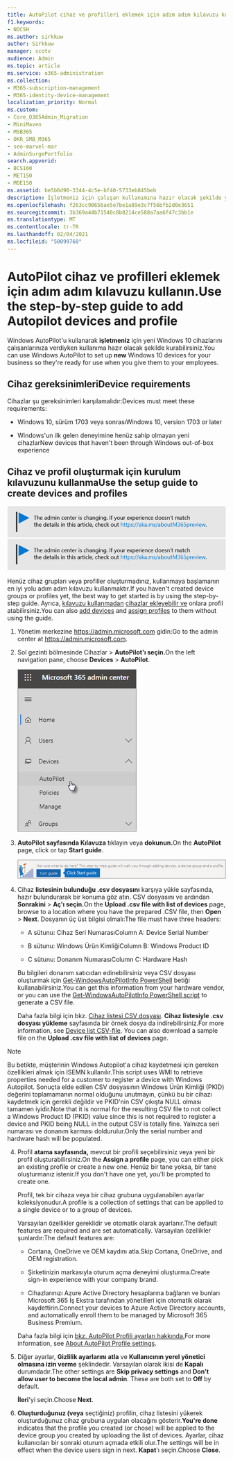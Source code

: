 ```yaml
---
title: AutoPilot cihaz ve profilleri eklemek için adım adım kılavuzu kullanın.
f1.keywords:
- NOCSH
ms.author: sirkkuw
author: Sirkkuw
manager: scotv
audience: Admin
ms.topic: article
ms.service: o365-administration
ms.collection:
- M365-subscription-management
- M365-identity-device-management
localization_priority: Normal
ms.custom:
- Core_O365Admin_Migration
- MiniMaven
- MSB365
- OKR_SMB_M365
- seo-marvel-mar
- AdminSurgePortfolio
search.appverid:
- BCS160
- MET150
- MOE150
ms.assetid: be5b6d90-3344-4c5e-bf40-5733eb845beb
description: İşletmeniz için çalışan kullanımına hazır olacak şekilde yeni Windows 10 cihazlarını ayarlamak üzere Windows AutoPilot'u nasıl kullanabileceğinizi öğrenin.
ms.openlocfilehash: f263cc90656ae5e7be1a89e3c7f56bfb2d0e3651
ms.sourcegitcommit: 3b369a44b71540c8b8214ce588a7aa6f47c3bb1e
ms.translationtype: MT
ms.contentlocale: tr-TR
ms.lasthandoff: 02/04/2021
ms.locfileid: "50099760"
---
```

# <a name="use-the-step-by-step-guide-to-add-autopilot-devices-and-profile"></a><span data-ttu-id="aa3b0-103">AutoPilot cihaz ve profilleri eklemek için adım adım kılavuzu kullanın.</span><span class="sxs-lookup"><span data-stu-id="aa3b0-103">Use the step-by-step guide to add Autopilot devices and profile</span></span>

<span data-ttu-id="aa3b0-104">Windows AutoPilot'u kullanarak **işletmeniz** için yeni Windows 10 cihazlarını çalışanlarınıza verdiyken kullanıma hazır olacak şekilde kurabilirsiniz.</span><span class="sxs-lookup"><span data-stu-id="aa3b0-104">You can use Windows AutoPilot to set up **new** Windows 10 devices for your business so they're ready for use when you give them to your employees.</span></span>
  
## <a name="device-requirements"></a><span data-ttu-id="aa3b0-105">Cihaz gereksinimleri</span><span class="sxs-lookup"><span data-stu-id="aa3b0-105">Device requirements</span></span>

<span data-ttu-id="aa3b0-106">Cihazlar şu gereksinimleri karşılamalıdır:</span><span class="sxs-lookup"><span data-stu-id="aa3b0-106">Devices must meet these requirements:</span></span>
  
- <span data-ttu-id="aa3b0-107">Windows 10, sürüm 1703 veya sonrası</span><span class="sxs-lookup"><span data-stu-id="aa3b0-107">Windows 10, version 1703 or later</span></span>
    
- <span data-ttu-id="aa3b0-108">Windows'un ilk gelen deneyimine henüz sahip olmayan yeni cihazlar</span><span class="sxs-lookup"><span data-stu-id="aa3b0-108">New devices that haven't been through Windows out-of-box experience</span></span>
    
## <a name="use-the-setup-guide-to-create-devices-and-profiles"></a><span data-ttu-id="aa3b0-109">Cihaz ve profil oluşturmak için kurulum kılavuzunu kullanma</span><span class="sxs-lookup"><span data-stu-id="aa3b0-109">Use the setup guide to create devices and profiles</span></span>

<span data-ttu-id="aa3b0-110">[![Yönetim merkezinin değiştiğini size bildirmeye yarayan etiket ve daha fazla ayrıntıyı aka.ms/aboutM365preview sayfasında bulabilirsiniz.](../media/m365admincenterchanging.png)](https://docs.microsoft.com/office365/admin/microsoft-365-admin-center-preview)</span><span class="sxs-lookup"><span data-stu-id="aa3b0-110">[![Label to let you know the admin center is changing and you can find more details at aka.ms/aboutM365preview.](../media/m365admincenterchanging.png)](https://docs.microsoft.com/office365/admin/microsoft-365-admin-center-preview)</span></span>

<span data-ttu-id="aa3b0-111">Henüz cihaz grupları veya profiller oluşturmadınız, kullanmaya başlamanın en iyi yolu adım adım kılavuzu kullanmaktır.</span><span class="sxs-lookup"><span data-stu-id="aa3b0-111">If you haven't created device groups or profiles yet, the best way to get started is by using the step-by-step guide.</span></span> <span data-ttu-id="aa3b0-112">Ayrıca, [kılavuzu kullanmadan](create-and-edit-autopilot-devices.md) [cihazlar ekleyebilir ve](create-and-edit-autopilot-profiles.md) onlara profil atabilirsiniz.</span><span class="sxs-lookup"><span data-stu-id="aa3b0-112">You can also [add devices](create-and-edit-autopilot-devices.md) and [assign profiles](create-and-edit-autopilot-profiles.md) to them without using the guide.</span></span> 
  
1. <span data-ttu-id="aa3b0-113">Yönetim merkezine <a href="https://go.microsoft.com/fwlink/p/?linkid=837890" target="_blank">https://admin.microsoft.com</a> gidin:</span><span class="sxs-lookup"><span data-stu-id="aa3b0-113">Go to the admin center at <a href="https://go.microsoft.com/fwlink/p/?linkid=837890" target="_blank">https://admin.microsoft.com</a>.</span></span>

2. <span data-ttu-id="aa3b0-114">Sol gezinti bölmesinde Cihazlar  \> **AutoPilot'ı seçin.**</span><span class="sxs-lookup"><span data-stu-id="aa3b0-114">On the left navigation pane, choose **Devices** \> **AutoPilot**.</span></span>

    ![Yönetim merkezinde cihazları ve ardından AutoPilot'ı seçin.](../media/AutoPilot.png)
  
2. <span data-ttu-id="aa3b0-116">**AutoPilot sayfasında Kılavuza** tıklayın veya **dokunun.**</span><span class="sxs-lookup"><span data-stu-id="aa3b0-116">On the **AutoPilot** page, click or tap **Start guide**.</span></span>
    
    ![Click Start guide for step-by-step instructions for Autopilot.](../media/31662655-d1e6-437d-87ea-c0dec5da56f7.png)
  
3. <span data-ttu-id="aa3b0-118">Cihaz **listesinin bulunduğu .csv dosyasını** karşıya yükle sayfasında, hazır bulundurarak bir konuma göz atın. CSV dosyasını ve ardından **Sonrakini** \> **Aç'ı seçin.**</span><span class="sxs-lookup"><span data-stu-id="aa3b0-118">On the **Upload .csv file with list of devices** page, browse to a location where you have the prepared .CSV file, then **Open** \> **Next**.</span></span> <span data-ttu-id="aa3b0-119">Dosyanın üç üst bilgisi olmalı:</span><span class="sxs-lookup"><span data-stu-id="aa3b0-119">The file must have three headers:</span></span>
    
    - <span data-ttu-id="aa3b0-120">A sütunu: Cihaz Seri Numarası</span><span class="sxs-lookup"><span data-stu-id="aa3b0-120">Column A: Device Serial Number</span></span>
    
    - <span data-ttu-id="aa3b0-121">B sütunu: Windows Ürün Kimliği</span><span class="sxs-lookup"><span data-stu-id="aa3b0-121">Column B: Windows Product ID</span></span>
    
    - <span data-ttu-id="aa3b0-122">C sütunu: Donanım Numarası</span><span class="sxs-lookup"><span data-stu-id="aa3b0-122">Column C: Hardware Hash</span></span>
    
    <span data-ttu-id="aa3b0-123">Bu bilgileri donanım satıcıdan edinebilirsiniz veya CSV dosyası oluşturmak için [Get-WindowsAutoPilotInfo PowerShell](https://www.powershellgallery.com/packages/Get-WindowsAutoPilotInfo) betiği kullanabilirsiniz.</span><span class="sxs-lookup"><span data-stu-id="aa3b0-123">You can get this information from your hardware vendor, or you can use the [Get-WindowsAutoPilotInfo PowerShell script](https://www.powershellgallery.com/packages/Get-WindowsAutoPilotInfo) to generate a CSV file.</span></span> 
    
    <span data-ttu-id="aa3b0-p103">Daha fazla bilgi için bkz. [Cihaz listesi CSV dosyası](https://docs.microsoft.com/microsoft-365/admin/misc/device-list). **Cihaz listesiyle .csv dosyası yükleme** sayfasında bir örnek dosya da indirebilirsiniz.</span><span class="sxs-lookup"><span data-stu-id="aa3b0-p103">For more information, see [Device list CSV-file](https://docs.microsoft.com/microsoft-365/admin/misc/device-list). You can also download a sample file on the **Upload .csv file with list of devices** page.</span></span> 
    
> [!NOTE]
> <span data-ttu-id="aa3b0-126">Bu betikte, müşterinin Windows Autopilot'a cihaz kaydetmesi için gereken özellikleri almak için ISEMN kullanılır.</span><span class="sxs-lookup"><span data-stu-id="aa3b0-126">This script uses WMI to retrieve properties needed for a customer to register a device with Windows Autopilot.</span></span> <span data-ttu-id="aa3b0-127">Sonuçta elde edilen CSV dosyasının Windows Ürün Kimliği (PKID) değerini toplamamanın normal olduğunu unutmayın, çünkü bu bir cihazı kaydetmek için gerekli değildir ve PKID'nin CSV çıkışta NULL olması tamamen iyidir.</span><span class="sxs-lookup"><span data-stu-id="aa3b0-127">Note that it is normal for the resulting CSV file to not collect a Windows Product ID (PKID) value since this is not required to register a device and PKID being NULL in the output CSV is totally fine.</span></span> <span data-ttu-id="aa3b0-128">Yalnızca seri numarası ve donanım karması doldurulur.</span><span class="sxs-lookup"><span data-stu-id="aa3b0-128">Only the serial number and hardware hash will be populated.</span></span>
    
4. <span data-ttu-id="aa3b0-129">Profil **atama sayfasında,** mevcut bir profili seçebilirsiniz veya yeni bir profil oluşturabilirsiniz.</span><span class="sxs-lookup"><span data-stu-id="aa3b0-129">On the **Assign a profile** page, you can either pick an existing profile or create a new one.</span></span> <span data-ttu-id="aa3b0-130">Henüz bir tane yoksa, bir tane oluşturmanız istenir.</span><span class="sxs-lookup"><span data-stu-id="aa3b0-130">If you don't have one yet, you'll be prompted to create one.</span></span> 
    
    <span data-ttu-id="aa3b0-131">Profil, tek bir cihaza veya bir cihaz grubuna uygulanabilen ayarlar koleksiyonudur.</span><span class="sxs-lookup"><span data-stu-id="aa3b0-131">A profile is a collection of settings that can be applied to a single device or to a group of devices.</span></span>
    
    <span data-ttu-id="aa3b0-132">Varsayılan özellikler gereklidir ve otomatik olarak ayarlanır.</span><span class="sxs-lookup"><span data-stu-id="aa3b0-132">The default features are required and are set automatically.</span></span> <span data-ttu-id="aa3b0-133">Varsayılan özellikler şunlardır:</span><span class="sxs-lookup"><span data-stu-id="aa3b0-133">The default features are:</span></span>
    
    - <span data-ttu-id="aa3b0-134">Cortana, OneDrive ve OEM kaydını atla.</span><span class="sxs-lookup"><span data-stu-id="aa3b0-134">Skip Cortana, OneDrive, and OEM registration.</span></span>
    
    - <span data-ttu-id="aa3b0-135">Şirketinizin markasıyla oturum açma deneyimi oluşturma.</span><span class="sxs-lookup"><span data-stu-id="aa3b0-135">Create sign-in experience with your company brand.</span></span>
    
    - <span data-ttu-id="aa3b0-136">Cihazlarınızı Azure Active Directory hesaplarına bağlanın ve bunları Microsoft 365 İş Ekstra tarafından yönetilleri için otomatik olarak kaydettirin.</span><span class="sxs-lookup"><span data-stu-id="aa3b0-136">Connect your devices to Azure Active Directory accounts, and automatically enroll them to be managed by Microsoft 365 Business Premium.</span></span>
    
    <span data-ttu-id="aa3b0-137">Daha fazla bilgi için [bkz. AutoPilot Profili ayarları hakkında.](autopilot-profile-settings.md)</span><span class="sxs-lookup"><span data-stu-id="aa3b0-137">For more information, see [About AutoPilot Profile settings](autopilot-profile-settings.md).</span></span> 
    
5. <span data-ttu-id="aa3b0-138">Diğer ayarlar, **Gizlilik ayarlarını atla** ve **Kullanıcının yerel yönetici olmasına izin verme** şeklindedir. Varsayılan olarak ikisi de **Kapalı** durumdadır.</span><span class="sxs-lookup"><span data-stu-id="aa3b0-138">The other settings are **Skip privacy settings** and **Don't allow user to become the local admin**. These are both set to **Off** by default.</span></span> 
    
    <span data-ttu-id="aa3b0-139">**İleri**'yi seçin.</span><span class="sxs-lookup"><span data-stu-id="aa3b0-139">Choose **Next**.</span></span>
    
6. <span data-ttu-id="aa3b0-140">**Oluşturduğunuz (veya** seçtiğiniz) profilin, cihaz listesini yükerek oluşturduğunuz cihaz grubuna uygulan olacağını gösterir.</span><span class="sxs-lookup"><span data-stu-id="aa3b0-140">**You're done** indicates that the profile you created (or chose) will be applied to the device group you created by uploading the list of devices.</span></span> <span data-ttu-id="aa3b0-141">Ayarlar, cihaz kullanıcıları bir sonraki oturum açmada etkili olur.</span><span class="sxs-lookup"><span data-stu-id="aa3b0-141">The settings will be in effect when the device users sign in next.</span></span> <span data-ttu-id="aa3b0-142">**Kapat**'ı seçin.</span><span class="sxs-lookup"><span data-stu-id="aa3b0-142">Choose **Close**.</span></span>
    

